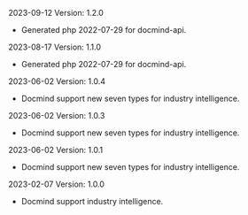 2023-09-12 Version: 1.2.0
- Generated php 2022-07-29 for docmind-api.

2023-08-17 Version: 1.1.0
- Generated php 2022-07-29 for docmind-api.

2023-06-02 Version: 1.0.4
- Docmind support new seven types for industry intelligence.

2023-06-02 Version: 1.0.3
- Docmind support new seven types for industry intelligence.

2023-06-02 Version: 1.0.1
- Docmind support new seven types for industry intelligence.

2023-02-07 Version: 1.0.0
- Docmind support industry intelligence.

